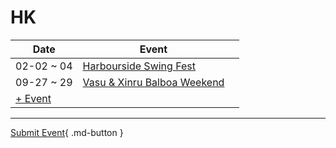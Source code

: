 # HK

| Date | Event | |
| --- | --- | --- |
| 02-02 ~ 04 | [Harbourside Swing Fest](harbourside-swing-fest.md) |  |
| 09-27 ~ 29 | [Vasu & Xinru Balboa Weekend](vasu-n-xinru-balboa-weekend.md) |  |
| [+ Event](https://github.com/swingdance/events/issues/new?assignees=&labels=add+event&projects=&template=02-add_entity.yml&title=Add%20Event%3A%20zh_HK%20%E2%80%A2%20%3CName%3E&region=zh_HK&province=HK&city=HK&org_id=)

---

[Submit Event](https://github.com/swingdance/events/issues/new?assignees=&labels=add+event&projects=&template=02-add_entity.yml&title=Add%20Event%3A%20zh_HK%20%E2%80%A2%20%3CName%3E&region=zh_HK&province=HK&city=&org_id=){ .md-button }
